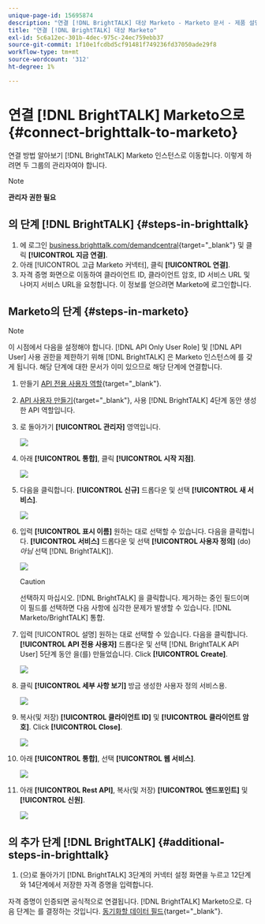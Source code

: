 ```yaml
---
unique-page-id: 15695874
description: "연결 [!DNL BrightTALK] 대상 Marketo - Marketo 문서 - 제품 설명서"
title: "연결 [!DNL BrightTALK] 대상 Marketo"
exl-id: 5c6a12ec-301b-4dec-975c-24ec759ebb37
source-git-commit: 1f10e1fcdbd5cf91481f749236fd37050ade29f8
workflow-type: tm+mt
source-wordcount: '312'
ht-degree: 1%

---
```


# 연결 [!DNL BrightTALK] Marketo으로 {#connect-brighttalk-to-marketo}

연결 방법 알아보기 [!DNL BrightTALK] Marketo 인스턴스로 이동합니다. 이렇게 하려면 두 그룹의 관리자여야 합니다.

>[!NOTE]
>
>**관리자 권한 필요**

## 의 단계 [!DNL BrightTALK] {#steps-in-brighttalk}

1. 에 로그인 [business.brighttalk.com/demandcentral](https://business.brighttalk.com/demandcentral/login){target="_blank"} 및 클릭 **[!UICONTROL 지금 연결]**.
1. 아래 [!UICONTROL 고급 Marketo 커넥터], 클릭 **[!UICONTROL 연결]**.
1. 자격 증명 화면으로 이동하여 클라이언트 ID, 클라이언트 암호, ID 서비스 URL 및 나머지 서비스 URL을 요청합니다. 이 정보를 얻으려면 Marketo에 로그인합니다.

## Marketo의 단계 {#steps-in-marketo}

>[!NOTE]
>
>이 시점에서 다음을 설정해야 합니다. [!DNL API Only User Role] 및 [!DNL API User] 사용 권한을 제한하기 위해 [!DNL BrightTALK] 은 Marketo 인스턴스에 를 갖게 됩니다. 해당 단계에 대한 문서가 이미 있으므로 해당 단계에 연결합니다.

1. 만들기 [API 전용 사용자 역할](/help/marketo/product-docs/administration/users-and-roles/create-an-api-only-user-role.md){target="_blank"}.

1. [API 사용자 만들기](/help/marketo/product-docs/administration/users-and-roles/create-an-api-only-user.md){target="_blank"}, 사용 [!DNL BrightTALK] 4단계 동안 생성한 API 역할입니다.

1. 로 돌아가기 **[!UICONTROL 관리자]** 영역입니다.

   ![](assets/connect-brighttalk-to-marketo-1.png)

1. 아래 **[!UICONTROL 통합]**, 클릭 **[!UICONTROL 시작 지점]**.

   ![](assets/connect-brighttalk-to-marketo-2.png)

1. 다음을 클릭합니다. **[!UICONTROL 신규]** 드롭다운 및 선택 **[!UICONTROL 새 서비스]**.

   ![](assets/connect-brighttalk-to-marketo-3.png)

1. 입력 **[!UICONTROL 표시 이름]** 원하는 대로 선택할 수 있습니다. 다음을 클릭합니다. **[!UICONTROL 서비스]** 드롭다운 및 선택 **[!UICONTROL 사용자 정의]** (do) _아님_ 선택 [!DNL BrightTALK]).

   ![](assets/connect-brighttalk-to-marketo-4.png)

   >[!CAUTION]
   >
   >선택하지 마십시오. [!DNL BrightTALK] 을 클릭합니다. 제거하는 중인 필드이며 이 필드를 선택하면 다음 사항에 심각한 문제가 발생할 수 있습니다. [!DNL Marketo/BrightTALK] 통합.

1. 입력 [!UICONTROL 설명] 원하는 대로 선택할 수 있습니다. 다음을 클릭합니다. **[!UICONTROL API 전용 사용자]** 드롭다운 및 선택 [!DNL BrightTALK API User] 5단계 동안 을(를) 만들었습니다. Click **[!UICONTROL Create]**.

   ![](assets/connect-brighttalk-to-marketo-5.png)

1. 클릭 **[!UICONTROL 세부 사항 보기]** 방금 생성한 사용자 정의 서비스용.

   ![](assets/connect-brighttalk-to-marketo-6.png)

1. 복사(및 저장) **[!UICONTROL 클라이언트 ID]** 및 **[!UICONTROL 클라이언트 암호]**. Click **[!UICONTROL Close]**.

   ![](assets/connect-brighttalk-to-marketo-7.png)

1. 아래 **[!UICONTROL 통합]**, 선택 **[!UICONTROL 웹 서비스]**.

   ![](assets/connect-brighttalk-to-marketo-8.png)

1. 아래 **[!UICONTROL Rest API]**, 복사(및 저장) **[!UICONTROL 엔드포인트]** 및 **[!UICONTROL 신원]**.

   ![](assets/connect-brighttalk-to-marketo-9.png)

## 의 추가 단계 [!DNL BrightTALK] {#additional-steps-in-brighttalk}

1. (으)로 돌아가기 [!DNL BrightTALK] 3단계의 커넥터 설정 화면을 누르고 12단계와 14단계에서 저장한 자격 증명을 입력합니다.

자격 증명이 인증되면 공식적으로 연결됩니다. [!DNL BrightTALK] Marketo으로. 다음 단계는 를 결정하는 것입니다. [동기화할 데이터 필드](https://support.brighttalk.com/hc/en-us/articles/115005131274-BrightTALK-Connector-for-Marketo-Choose-the-Fields-to-Sync){target="_blank"}.

